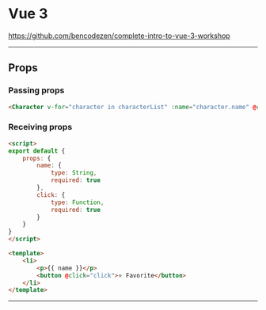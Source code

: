 # Vue 3
https://github.com/bencodezen/complete-intro-to-vue-3-workshop

---

## Props

### Passing props

```html
<Character v-for="character in characterList" :name="character.name" @click="favoriteCharacter(character)" />
 ```

 ### Receiving props

```html
<script>
export default {
    props: {
        name: {
            type: String,
            required: true
        },
        click: {
            type: Function,
            required: true
        }
    }
}
</script>

<template>
    <li>
        <p>{{ name }}</p>
        <button @click="click">⭐ Favorite</button>
    </li>
</template>
 ```

 ---